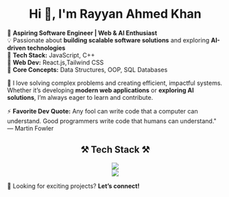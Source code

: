 <h1 align="center"> Hi 👋, I'm Rayyan Ahmed Khan</h1>

🚀 **Aspiring Software Engineer | Web & AI Enthusiast**  
💡 Passionate about **building scalable software solutions** and exploring **AI-driven technologies**  
🔹 **Tech Stack:**  JavaScript, C++  
🔹 **Web Dev:** React.js,Tailwind CSS  
🔹 **Core Concepts:** Data Structures, OOP, SQL Databases  

🎯 I love solving complex problems and creating efficient, impactful systems. Whether it’s developing **modern web applications** or **exploring AI solutions**, I’m always eager to learn and contribute.  

⚡ **Favorite Dev Quote:** Any fool can write code that a computer can understand. Good programmers write code that humans can understand." — Martin Fowler 




<h2 align="center">⚒ Tech Stack ⚒</h2>

<div align="center">
    <img src="https://skillicons.dev/icons?i=react,tailwind,js,html,css,prisma" /><br>
    <img src="https://skillicons.dev/icons?i=github,vscode" />
</div>

👀 Looking for exciting projects? **Let’s connect!**

